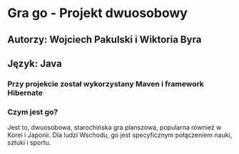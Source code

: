 # Gra go - Projekt dwuosobowy
## Autorzy: Wojciech Pakulski i Wiktoria Byra
## Język: Java
### Przy projekcie został wykorzystany Maven i framework Hibernate
### Czym jest go?
Jest to, dwuosobowa, starochińska gra planszowa, popularna również w Korei i Japonii. Dla ludzi Wschodu, go jest specyficznym połączeniem nauki, sztuki i sportu.
